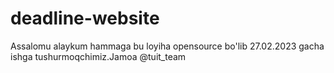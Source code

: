 # deadline-website

<p>Assalomu alaykum hammaga bu loyiha opensource bo'lib 27.02.2023 gacha ishga tushurmoqchimiz.Jamoa @tuit_team</p>
